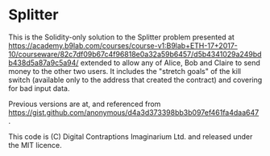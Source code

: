 Splitter
========

This is the Solidity-only solution to the Splitter problem presented at
https://academy.b9lab.com/courses/course-v1:B9lab+ETH-17+2017-10/courseware/82c7df09b67c4f96818e0a32a59b6457/d5b4341029a249bdb438d5a87a9c5a94/
extended to allow any of Alice, Bob and Claire to send money to the other two users. It includes the
"stretch goals" of the kill switch (available only to the address that created the contract) and
covering for bad input data.

Previous versions are at, and referenced from https://gist.github.com/anonymous/d4a3d373398bb3b097ef461fa4daa647 .

This code is (C) Digital Contraptions Imaginarium Ltd. and released under the MIT licence.
